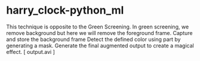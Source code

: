 # harry_clock-python_ml
This technique is opposite to the Green Screening. In green screening, we remove background but here we will remove the foreground frame.  Capture and store the background frame Detect the defined color using  part by generating a mask. Generate the final augmented output to create a magical effect. [ output.avi ]
